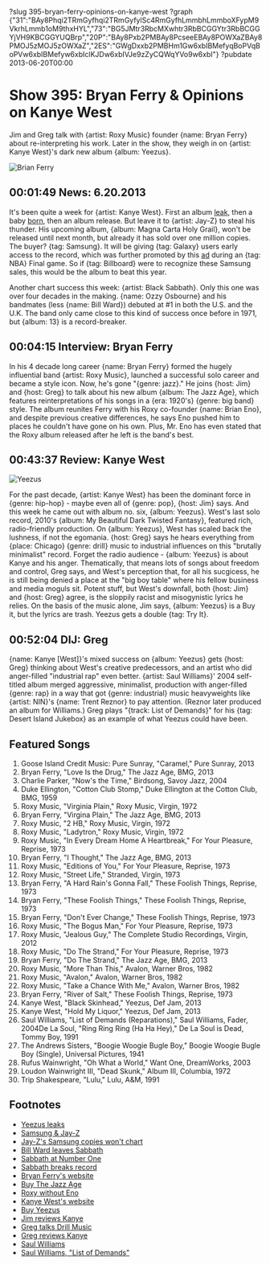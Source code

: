 ?slug 395-bryan-ferry-opinions-on-kanye-west
?graph {"31":"BAy8Phqi2TRmGyfhqi2TRmGyfylSc4RmGyfhLmmbhLmmboXFypM9VkrhLmmb1oM9thxHYL","73":"BG5JMtr3RbcMXwhtr3RbBCGGYtr3RbBCGGYjVH9KBCGGYUQBrp","20P":"BAy8Pxb2PMBAy8PcseeEBAy8POWXaZBAy8PMOJ5zMOJ5zOWXaZ","2ES":"GWgDxxb2PMBHm1Gw6xbIBMefyqBoPVqBoPVw6xbIBMefyw6xbIclKJDw6xbIVJe9zZyCQWqYVo9w6xbI"}
?pubdate 2013-06-20T00:00

# Show 395: Bryan Ferry & Opinions on Kanye West
Jim and Greg talk with {artist: Roxy Music} founder {name: Bryan Ferry} about re-interpreting his work. Later in the show, they weigh in on {artist: Kanye West}'s dark new album {album: Yeezus}.

![Brian Ferry](//static.soundopinions.org/images/2013/brianferry1.jpg)

## 00:01:49 News: 6.20.2013
It's been quite a week for {artist: Kanye West}. First an album [leak](http://www.latimes.com/entertainment/music/posts/la-et-ms-kanye-west-yeezus-leak-20130614,0,3633049.story), then a baby [born](http://www.people.com/people/article/0,,20710060,00.html), then an album release. But leave it to {artist: Jay-Z} to steal his thunder. His upcoming album, {album: Magna Carta Holy Grail}, won't be released until next month, but already it has sold over one million copies. The buyer? {tag: Samsung}. It will be giving {tag: Galaxy} users early access to the record, which was further promoted by this [ad](http://www.youtube.com/watch?v=B--ZARCwSIE) during an {tag: NBA} Final game. So if {tag: Billboard} were to recognize these Samsung sales, this would be the album to beat this year.

Another chart success this week: {artist: Black Sabbath}. Only this one was over four decades in the making. {name: Ozzy Osbourne} and his bandmates (less {name: Bill Ward}) debuted at #1 in both the U.S. and the U.K. The band only came close to this kind of success once before in 1971, but {album: 13} is a record-breaker.

## 00:04:15 Interview: Bryan Ferry
In his 4 decade long career {name: Bryan Ferry} formed the hugely influential band {artist: Roxy Music}, launched a successful solo career and became a style icon. Now, he's gone "{genre: jazz}." He joins {host: Jim} and {host: Greg} to talk about his new album {album: The Jazz Age}, which features reinterpretations of his songs in a {era: 1920's} {genre: big band} style. The album reunites Ferry with his Roxy co-founder {name: Brian Eno}, and despite previous creative differences, he says Eno pushed him to places he couldn't have gone on his own. Plus, Mr. Eno has even stated that the Roxy album released after he left is the band's best.

## 00:43:37 Review: Kanye West
![Yeezus](//static.soundopinions.org/assets/395/20P0.jpg "2715720/662392801")

For the past decade, {artist: Kanye West} has been the dominant force in {genre: hip-hop} - maybe even all of {genre: pop}, {host: Jim} says. And this week he came out with album no. six, {album: Yeezus}. West's last solo record, 2010's {album: My Beautiful Dark Twisted Fantasy}, featured rich, radio-friendly production. On {album: Yeezus}, West has scaled back the lushness, if not the egomania. {host: Greg} says he hears everything from {place: Chicago} {genre: drill} music to industrial influences on this "brutally minimalist" record. Forget the radio audience - {album: Yeezus} is about Kanye and his anger. Thematically, that means lots of songs about freedom and control, Greg says, and West's perception that, for all his sucgicess, he is still being denied a place at the "big boy table" where his fellow business and media moguls sit. Potent stuff, but West's downfall, both {host: Jim} and {host: Greg} agree, is the sloppily racist and misogynistic lyrics he relies. On the basis of the music alone, Jim says, {album: Yeezus} is a Buy it, but the lyrics are trash. Yeezus gets a double {tag: Try It}.

## 00:52:04 DIJ: Greg
{name: Kanye [West]}'s mixed success on {album: Yeezus} gets {host: Greg} thinking about West's creative predecessors, and an artist who did anger-filled "industrial rap" even better. {artist: Saul Williams}' 2004 self-titled album merged aggressive, minimalist, production with anger-filled {genre: rap} in a way that got {genre: industrial} music heavyweights like {artist: NIN}'s {name: Trent Reznor} to pay attention. (Reznor later produced an album for Williams.) Greg plays "{track: List of Demands}" for his {tag: Desert Island Jukebox} as an example of what Yeezus could have been.

## Featured Songs
1. Goose Island Credit Music: Pure Sunray, "Caramel," Pure Sunray, 2013
2. Bryan Ferry, "Love Is the Drug," The Jazz Age, BMG, 2013
3. Charlie Parker, "Now's the Time," Birdsong, Savoy Jazz, 2004
4. Duke Ellington, "Cotton Club Stomp," Duke Ellington at the Cotton Club, BMG, 1959
5. Roxy Music, "Virginia Plain," Roxy Music, Virgin, 1972
6. Bryan Ferry, "Virgina Plain," The Jazz Age, BMG, 2013
7. Roxy Music, "2 HB," Roxy Music, Virgin, 1972
8. Roxy Music, "Ladytron," Roxy Music, Virgin, 1972
9. Roxy Music, "In Every Dream Home A Heartbreak," For Your Pleasure, Reprise, 1973
10. Bryan Ferry, "I Thought," The Jazz Age, BMG, 2013
11. Roxy Music, "Editions of You," For Your Pleasure, Reprise, 1973
12. Roxy Music, "Street Life," Stranded, Virgin, 1973
13. Bryan Ferry, "A Hard Rain's Gonna Fall," These Foolish Things, Reprise, 1973
14. Bryan Ferry, "These Foolish Things," These Foolish Things, Reprise, 1973
15. Bryan Ferry, "Don't Ever Change," These Foolish Things, Reprise, 1973
16. Roxy Music, "The Bogus Man," For Your Pleasure, Reprise, 1973
17. Roxy Music, "Jealous Guy," The Complete Studio Recordings, Virgin, 2012
18. Roxy Music, "Do The Strand," For Your Pleasure, Reprise, 1973
19. Bryan Ferry, "Do The Strand," The Jazz Age, BMG, 2013
20. Roxy Music, "More Than This," Avalon, Warner Bros, 1982
21. Roxy Music, "Avalon," Avalon, Warner Bros, 1982
22. Roxy Music, "Take a Chance With Me," Avalon, Warner Bros, 1982
23. Bryan Ferry, "River of Salt," These Foolish Things, Reprise, 1973
24. Kanye West, "Black Skinhead," Yeezus, Def Jam, 2013
25. Kanye West, "Hold My Liquor," Yeezus, Def Jam, 2013
26. Saul Williams, "List of Demands (Reparations)," Saul Williams, Fader, 2004De La Soul, "Ring Ring Ring (Ha Ha Hey)," De La Soul is Dead, Tommy Boy, 1991
27. The Andrews Sisters, "Boogie Woogie Bugle Boy," Boogie Woogie Bugle Boy (Single), Universal Pictures, 1941
28. Rufus Wainwright, "Oh What a World," Want One, DreamWorks, 2003
29. Loudon Wainwright III, "Dead Skunk," Album III, Columbia, 1972
30. Trip Shakespeare, "Lulu," Lulu, A&M, 1991

## Footnotes
- [Yeezus leaks](http://www.latimes.com/entertainment/music/posts/la-et-ms-kanye-west-yeezus-leak-20130614,0,3633049.story)
- [Samsung & Jay-Z](http://blogs.wsj.com/speakeasy/2013/06/16/samsung-to-give-away-1-million-copies-of-jay-zs-new-album/?mod=WSJBlog&utm_source=twitterfeed&utm_medium=twitter)
- [Jay-Z's Samsung copies won't chart](http://www.reuters.com/article/2013/06/17/entertainment-us-jayz-idUSBRE95G16T20130617)
- [Bill Ward leaves Sabbath](http://www.nme.com/news/black-sabbath/70922)
- [Sabbath at Number One](http://www.billboard.com/articles/news/1567354/black-sabbath-earns-first-no-1-album-on-billboard-200-chart)
- [Sabbath breaks record](http://www.rollingstone.com/music/news/black-sabbath-top-u-k-chart-for-the-first-time-in-43-years-20130617)
- [Bryan Ferry's website](http://www.bryanferry.com/)
- [Buy The Jazz Age](http://www.amazon.com/dp/B009NRO5XE)
- [Roxy without Eno](http://www.allmusic.com/album/stranded-mw0000201956)
- [Kanye West's website](http://www.kanyewest.com/)
- [Buy Yeezus](https://shop.kanyewest.com/checkout.php)
- [Jim reviews Kanye](http://www.wbez.org/blog/jim-derogatis/album-review-kanye-west-%e2%80%9cmy-beautiful-dark-twisted-fantasy%e2%80%9d)
- [Greg talks Drill Music](http://articles.chicagotribune.com/2012-12-17/entertainment/ct-ent-1218-chief-keef-review-20121218_1_chief-keef-lil-jojo-keith-cozart)
- [Greg reviews Kanye](http://articles.chicagotribune.com/2013-06-16/entertainment/chi-kanye-west-yeezus-review-20130616_1_kanye-wests-gospel-record-saul-williams)
- [Saul Williams](http://www.saulwilliams.com/projects/saul-williams-self-titled-album/)
- [Saul Williams, "List of Demands"](http://www.youtube.com/watch?v=W2BdQgWplxI)
